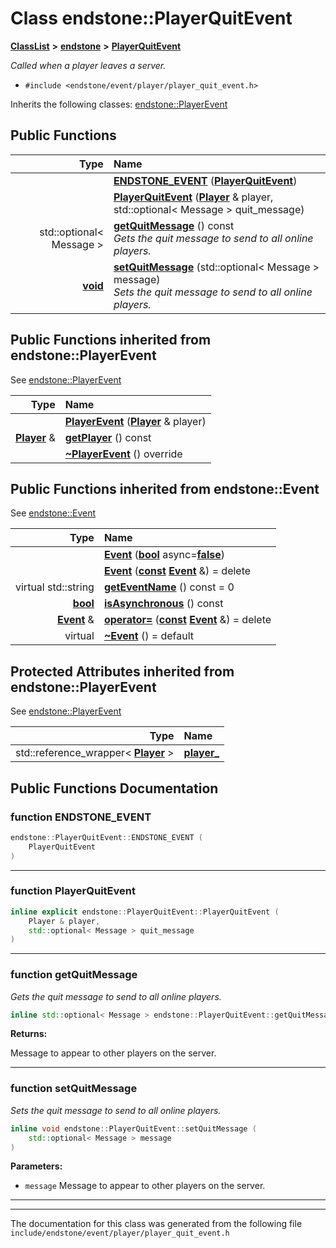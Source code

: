 

# Class endstone::PlayerQuitEvent



[**ClassList**](annotated.md) **>** [**endstone**](namespaceendstone.md) **>** [**PlayerQuitEvent**](classendstone_1_1PlayerQuitEvent.md)



_Called when a player leaves a server._ 

* `#include <endstone/event/player/player_quit_event.h>`



Inherits the following classes: [endstone::PlayerEvent](classendstone_1_1PlayerEvent.md)










































































## Public Functions

| Type | Name |
| ---: | :--- |
|   | [**ENDSTONE\_EVENT**](#function-endstone_event) ([**PlayerQuitEvent**](classendstone_1_1PlayerQuitEvent.md)) <br> |
|   | [**PlayerQuitEvent**](#function-playerquitevent) ([**Player**](classendstone_1_1Player.md) & player, std::optional&lt; Message &gt; quit\_message) <br> |
|  std::optional&lt; Message &gt; | [**getQuitMessage**](#function-getquitmessage) () const<br>_Gets the quit message to send to all online players._  |
|  [**void**](classendstone_1_1Vector.md) | [**setQuitMessage**](#function-setquitmessage) (std::optional&lt; Message &gt; message) <br>_Sets the quit message to send to all online players._  |


## Public Functions inherited from endstone::PlayerEvent

See [endstone::PlayerEvent](classendstone_1_1PlayerEvent.md)

| Type | Name |
| ---: | :--- |
|   | [**PlayerEvent**](classendstone_1_1PlayerEvent.md#function-playerevent) ([**Player**](classendstone_1_1Player.md) & player) <br> |
|  [**Player**](classendstone_1_1Player.md) & | [**getPlayer**](classendstone_1_1PlayerEvent.md#function-getplayer) () const<br> |
|   | [**~PlayerEvent**](classendstone_1_1PlayerEvent.md#function-playerevent) () override<br> |


## Public Functions inherited from endstone::Event

See [endstone::Event](classendstone_1_1Event.md)

| Type | Name |
| ---: | :--- |
|   | [**Event**](classendstone_1_1Event.md#function-event-12) ([**bool**](classendstone_1_1Vector.md) async=[**false**](classendstone_1_1Vector.md)) <br> |
|   | [**Event**](classendstone_1_1Event.md#function-event-22) ([**const**](classendstone_1_1Vector.md) [**Event**](classendstone_1_1Event.md) &) = delete<br> |
| virtual std::string | [**getEventName**](classendstone_1_1Event.md#function-geteventname) () const = 0<br> |
|  [**bool**](classendstone_1_1Vector.md) | [**isAsynchronous**](classendstone_1_1Event.md#function-isasynchronous) () const<br> |
|  [**Event**](classendstone_1_1Event.md) & | [**operator=**](classendstone_1_1Event.md#function-operator) ([**const**](classendstone_1_1Vector.md) [**Event**](classendstone_1_1Event.md) &) = delete<br> |
| virtual  | [**~Event**](classendstone_1_1Event.md#function-event) () = default<br> |






















## Protected Attributes inherited from endstone::PlayerEvent

See [endstone::PlayerEvent](classendstone_1_1PlayerEvent.md)

| Type | Name |
| ---: | :--- |
|  std::reference\_wrapper&lt; [**Player**](classendstone_1_1Player.md) &gt; | [**player\_**](classendstone_1_1PlayerEvent.md#variable-player_)  <br> |


























































## Public Functions Documentation




### function ENDSTONE\_EVENT 

```C++
endstone::PlayerQuitEvent::ENDSTONE_EVENT (
    PlayerQuitEvent
) 
```




<hr>



### function PlayerQuitEvent 

```C++
inline explicit endstone::PlayerQuitEvent::PlayerQuitEvent (
    Player & player,
    std::optional< Message > quit_message
) 
```




<hr>



### function getQuitMessage 

_Gets the quit message to send to all online players._ 
```C++
inline std::optional< Message > endstone::PlayerQuitEvent::getQuitMessage () const
```





**Returns:**

Message to appear to other players on the server. 





        

<hr>



### function setQuitMessage 

_Sets the quit message to send to all online players._ 
```C++
inline void endstone::PlayerQuitEvent::setQuitMessage (
    std::optional< Message > message
) 
```





**Parameters:**


* `message` Message to appear to other players on the server. 




        

<hr>

------------------------------
The documentation for this class was generated from the following file `include/endstone/event/player/player_quit_event.h`

